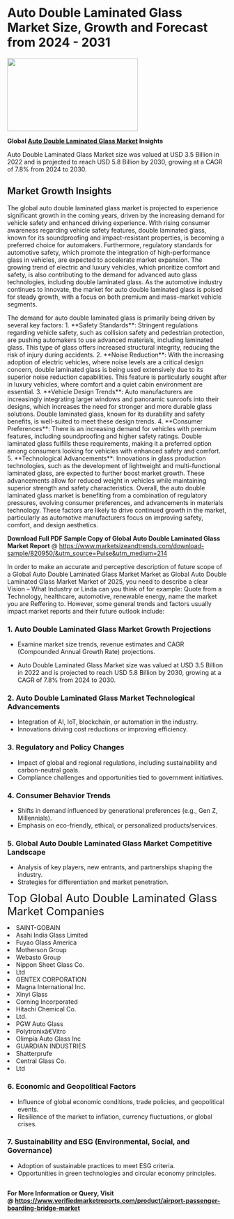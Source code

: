 <H1>Auto Double Laminated Glass Market Size, Growth and Forecast from 2024 - 2031</H1><img class="aligncenter size-medium wp-image-584254" src="https://thirdeyenews.in/wp-content/uploads/2024/09/Global-Market-Research-300x168.jpeg" alt="" width="300" height="168" /><p><strong>Global&nbsp;<a href="https://www.marketsizeandtrends.com/download-sample/820950/&amp;utm_source=Pulse&amp;utm_medium=214">Auto Double Laminated Glass Market</a> Insights</strong></p><p>Auto Double Laminated Glass Market size was valued at USD 3.5 Billion in 2022 and is projected to reach USD 5.8 Billion by 2030, growing at a CAGR of 7.8% from 2024 to 2030.</p><p><h2>Market Growth Insights</h2> <p>The global auto double laminated glass market is projected to experience significant growth in the coming years, driven by the increasing demand for vehicle safety and enhanced driving experience. With rising consumer awareness regarding vehicle safety features, double laminated glass, known for its soundproofing and impact-resistant properties, is becoming a preferred choice for automakers. Furthermore, regulatory standards for automotive safety, which promote the integration of high-performance glass in vehicles, are expected to accelerate market expansion. The growing trend of electric and luxury vehicles, which prioritize comfort and safety, is also contributing to the demand for advanced auto glass technologies, including double laminated glass. As the automotive industry continues to innovate, the market for auto double laminated glass is poised for steady growth, with a focus on both premium and mass-market vehicle segments. </p> <p>The demand for auto double laminated glass is primarily being driven by several key factors: 1. **Safety Standards**: Stringent regulations regarding vehicle safety, such as collision safety and pedestrian protection, are pushing automakers to use advanced materials, including laminated glass. This type of glass offers increased structural integrity, reducing the risk of injury during accidents. 2. **Noise Reduction**: With the increasing adoption of electric vehicles, where noise levels are a critical design concern, double laminated glass is being used extensively due to its superior noise reduction capabilities. This feature is particularly sought after in luxury vehicles, where comfort and a quiet cabin environment are essential. 3. **Vehicle Design Trends**: Auto manufacturers are increasingly integrating larger windows and panoramic sunroofs into their designs, which increases the need for stronger and more durable glass solutions. Double laminated glass, known for its durability and safety benefits, is well-suited to meet these design trends. 4. **Consumer Preferences**: There is an increasing demand for vehicles with premium features, including soundproofing and higher safety ratings. Double laminated glass fulfills these requirements, making it a preferred option among consumers looking for vehicles with enhanced safety and comfort. 5. **Technological Advancements**: Innovations in glass production technologies, such as the development of lightweight and multi-functional laminated glass, are expected to further boost market growth. These advancements allow for reduced weight in vehicles while maintaining superior strength and safety characteristics. Overall, the auto double laminated glass market is benefiting from a combination of regulatory pressures, evolving consumer preferences, and advancements in materials technology. These factors are likely to drive continued growth in the market, particularly as automotive manufacturers focus on improving safety, comfort, and design aesthetics. </p><p><span class=""><strong>Download Full PDF Sample Copy of Global Auto Double Laminated Glass Market Report</strong> @ <a href="https://www.marketsizeandtrends.com/download-sample/820950/&amp;utm_source=Pulse&amp;utm_medium=214" target="_blank">https://www.marketsizeandtrends.com/download-sample/820950/&amp;utm_source=Pulse&amp;utm_medium=214</a></span></p><p>In order to make an accurate and perceptive description of future scope of a Global&nbsp;Auto Double Laminated Glass Market Market as Global&nbsp;Auto Double Laminated Glass Market Market of 2025, you need to describe a clear Vision &ndash; What Industry or Linda can you think of for example: Quote from a Technology, healthcare, automotive, renewable energy, name the market you are Reffering to. However, some general trends and factors usually impact market reports and their future outlook include:</p><h3>1.&nbsp;<strong>Auto Double Laminated Glass Market Growth Projections</strong></h3><ul><li>Examine market size trends, revenue estimates and CAGR (Compounded Annual Growth Rate) projections.</li><li><p>Auto Double Laminated Glass Market size was valued at USD 3.5 Billion in 2022 and is projected to reach USD 5.8 Billion by 2030, growing at a CAGR of 7.8% from 2024 to 2030.</p></li></ul><h3>2.&nbsp;<strong>Auto Double Laminated Glass Market Technological Advancements</strong></h3><ul><li>Integration of AI, IoT, blockchain, or automation in the industry.</li><li>Innovations driving cost reductions or improving efficiency.</li></ul><h3>3.&nbsp;<strong>Regulatory and Policy Changes</strong></h3><ul><li>Impact of global and regional regulations, including sustainability and carbon-neutral goals.</li><li>Compliance challenges and opportunities tied to government initiatives.</li></ul><h3>4.&nbsp;<strong>Consumer Behavior Trends</strong></h3><ul><li>Shifts in demand influenced by generational preferences (e.g., Gen Z, Millennials).</li><li>Emphasis on eco-friendly, ethical, or personalized products/services.</li></ul><h3>5.&nbsp;<strong>Global Auto Double Laminated Glass Market Competitive Landscape</strong></h3><ul><li>Analysis of key players, new entrants, and partnerships shaping the industry.</li><li>Strategies for differentiation and market penetration.</li></ul><p data-pm-slice="1 1 []"><span style="color: inherit; font-family: inherit; font-size: 25px;">Top Global Auto Double Laminated Glass Market Companies</span></p><div class="" data-test-id=""><p><li>SAINT-GOBAIN</li><li> Asahi India Glass Limited</li><li> Fuyao Glass America</li><li> Motherson Group</li><li> Webasto Group</li><li> Nippon Sheet Glass Co.</li><li> Ltd</li><li> GENTEX CORPORATION</li><li> Magna International Inc.</li><li> Xinyi Glass</li><li> Corning Incorporated</li><li> Hitachi Chemical Co.</li><li> Ltd.</li><li> PGW Auto Glass</li><li> Polytronixã€Vitro</li><li> Olimpia Auto Glass Inc</li><li> GUARDIAN INDUSTRIES</li><li> Shatterprufe</li><li> Central Glass Co.</li><li> Ltd</li></p></div><h3>6.&nbsp;<strong>Economic and Geopolitical Factors</strong></h3><ul><li>Influence of global economic conditions, trade policies, and geopolitical events.</li><li>Resilience of the market to inflation, currency fluctuations, or global crises.</li></ul><h3>7.&nbsp;<strong>Sustainability and ESG (Environmental, Social, and Governance)</strong></h3><ul><li>Adoption of sustainable practices to meet ESG criteria.</li><li>Opportunities in green technologies and circular economy principles.</li></ul><h2><strong style="font-size: 14px;">For More Information or Query, Visit @&nbsp;</strong><a style="background-color: #ffffff; font-size: 14px;" href="https://www.marketsizeandtrends.com/report/auto-double-laminated-glass-market/" target="_blank">https://www.verifiedmarketreports.com/product/airport-passenger-boarding-bridge-market</a></h2>
